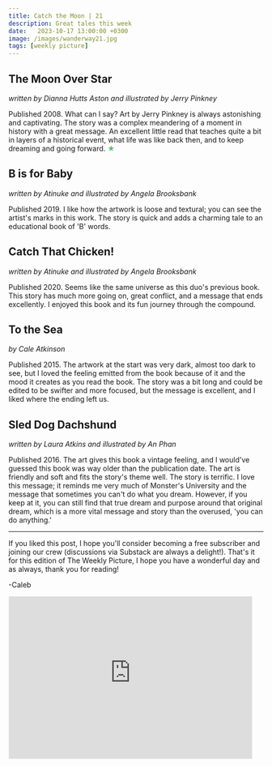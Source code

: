 ```yaml
---
title: Catch the Moon | 21
description: Great tales this week
date:   2023-10-17 13:00:00 +0300
image: /images/wanderway21.jpg
tags: [weekly picture]
---
```


## The Moon Over Star

*written by Dianna Hutts Aston and illustrated by Jerry Pinkney*

Published 2008. What can I say? Art by Jerry Pinkney is always astonishing and captivating. The story was a complex meandering of a moment in history with a great message. An excellent little read that teaches quite a bit in layers of a historical event, what life was like back then, and to keep dreaming and going forward. <h style="color:#5ABB71;">★</h>

## B is for Baby

*written by Atinuke and illustrated by Angela Brooksbank*

Published 2019. I like how the artwork is loose and textural; you can see the artist's marks in this work. The story is quick and adds a charming tale to an educational book of 'B' words.

## Catch That Chicken!

*written by Atinuke and illustrated by Angela Brooksbank*

Published 2020. Seems like the same universe as this duo's previous book. This story has much more going on, great conflict, and a message that ends excellently. I enjoyed this book and its fun journey through the compound.

## To the Sea

*by Cale Atkinson*

Published 2015. The artwork at the start was very dark, almost too dark to see, but I loved the feeling emitted from the book because of it and the mood it creates as you read the book. The story was a bit long and could be edited to be swifter and more focused, but the message is excellent, and I liked where the ending left us.

## Sled Dog Dachshund

*written by Laura Atkins and illustrated by An Phan*

Published 2016. The art gives this book a vintage feeling, and I would've guessed this book was way older than the publication date. The art is friendly and soft and fits the story's theme well. The story is terrific. I love this message; it reminds me very much of Monster's University and the message that sometimes you can't do what you dream. However, if you keep at it, you can still find that true dream and purpose around that original dream, which is a more vital message and story than the overused, 'you can do anything.'

***

If you liked this post, I hope you'll consider becoming a free subscriber and joining our crew (discussions via Substack are always a delight!). That's it for this edition of The Weekly Picture, I hope you have a wonderful day and as always, thank you for reading!

-Caleb
    
<iframe src="https://thewanderway.substack.com/embed" width="480" height="320" style="border:1px solid #EEE; background:white;" frameborder="0" scrolling="no"></iframe>
